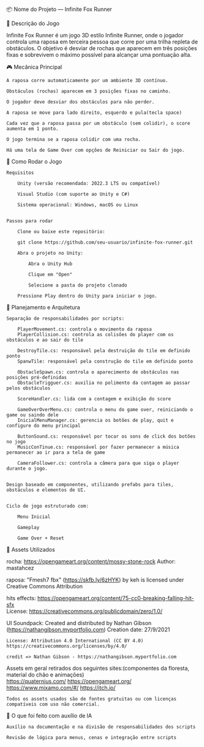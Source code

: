 📦 Nome do Projeto — Infinite Fox Runner

🦊 Descrição do Jogo

Infinite Fox Runner é um jogo 3D estilo Infinite Runner, onde o jogador controla uma raposa em terceira pessoa que corre por uma trilha repleta de obstáculos. O objetivo é desviar de rochas que aparecem em três posições fixas e sobrevivem o máximo possível para alcançar uma pontuação alta.



🎮 Mecânica Principal

    A raposa corre automaticamente por um ambiente 3D contínuo.

    Obstáculos (rochas) aparecem em 3 posições fixas no caminho.

    O jogador deve desviar dos obstáculos para não perder.

    A raposa se move para lado direito, esquerdo e pula(tecla space)

    Cada vez que a raposa passa por um obstáculo (sem colidir), o score aumenta em 1 ponto.

    O jogo termina se a raposa colidir com uma rocha.

    Há uma tela de Game Over com opções de Reiniciar ou Sair do jogo.



🚀 Como Rodar o Jogo

    Requisitos

        Unity (versão recomendada: 2022.3 LTS ou compatível)

        Visual Studio (com suporte ao Unity e C#)

        Sistema operacional: Windows, macOS ou Linux


    Passos para rodar

        Clone ou baixe este repositório:

        git clone https://github.com/seu-usuario/infinite-fox-runner.git

        Abra o projeto no Unity:

            Abra o Unity Hub

            Clique em "Open"

            Selecione a pasta do projeto clonado

        Pressione Play dentro do Unity para iniciar o jogo.



🧠 Planejamento e Arquitetura

    Separação de responsabilidades por scripts:

        PlayerMovement.cs: controla o movimento da raposa
        PlayerCollision.cs: controla as colisões do player com os obstáculos e ao sair do tile

        DestroyTile.cs: responsável pela destruição do tile em definido ponto
        SpanwTile: responsável pela construção do tile em definido ponto

        ObstacleSpawn.cs: controla o aparecimento de obstáculos nas posições pré-definidas
        ObstacleTrigguer.cs: auxilia no polimento da contagem ao passar pelos obstáculos
        
        ScoreHandler.cs: lida com a contagem e exibição do score

        GameOverOverMenu.cs: controla o menu do game over, reiniciando o game ou saindo dele
        InicialMenuManager.cs: gerencia os botões de play, quit e configure do menu principal

        ButtonSound.cs: responsável por tocar os sons de click dos botões no jogo
        MusicConTinue.cs: responsável por fazer permanecer a música permanecer ao ir para a tela de game

        CameraFollower.cs: controla a câmera para que siga o player durante o jogo.

        
    Design baseado em componentes, utilizando prefabs para tiles, obstáculos e elementos de UI.


    Ciclo de jogo estruturado com:

        Menu Inicial

        Gameplay

        Game Over + Reset  



🎨 			Assets Utilizados  

rocha: https://opengameart.org/content/mossy-stone-rock  Author: mastahcez  

raposa: "Fmesh7 fbx" (https://skfb.ly/6zHYK) by keh is licensed under Creative Commons Attribution  

hits effects: 
	https://opengameart.org/content/75-cc0-breaking-falling-hit-sfx  
	License: https://creativecommons.org/publicdomain/zero/1.0/  

UI Soundpack:
	Created and distributed by Nathan Gibson (https://nathangibson.myportfolio.com)
	Creation date: 27/9/2021

	License: Attribution 4.0 International (CC BY 4.0)
	https://creativecommons.org/licenses/by/4.0/

	credit => Nathan Gibson - https://nathangibson.myportfolio.com   

Assets em geral retirados dos seguintes sites:(componentes da floresta, material do chão e animações)  
    https://quaternius.com/
    https://opengameart.org/
    https://www.mixamo.com/#/
    https://itch.io/

    Todos os assets usados são de fontes gratuitas ou com licenças compatíveis com uso não comercial.  


🤖 O que foi feito com auxílio de IA

    Auxílio na documentação e na divisão de responsabilidades dos scripts

    Revisão de lógica para menus, cenas e integração entre scripts

